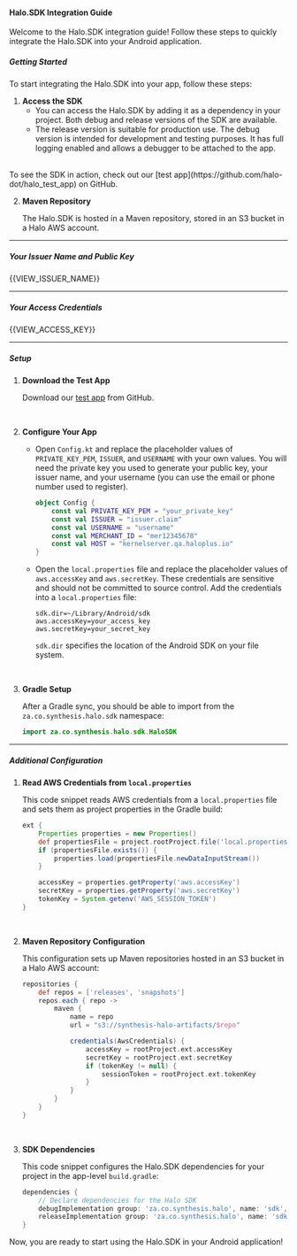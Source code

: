 #### Halo.SDK Integration Guide

Welcome to the Halo.SDK integration guide! Follow these steps to quickly integrate the Halo.SDK into your Android application.

##### Getting Started

To start integrating the Halo.SDK into your app, follow these steps:

1. **Access the SDK**
    - You can access the Halo.SDK by adding it as a dependency in your project. Both debug and release versions of the SDK are available.
    - The release version is suitable for production use. The debug version is intended for development and testing purposes. It has full logging enabled and allows a debugger to be attached to the app.

<br/>
    To see the SDK in action, check out our [test app](https://github.com/halo-dot/halo_test_app) on GitHub.

<br/>

2. **Maven Repository**

    The Halo.SDK is hosted in a Maven repository, stored in an S3 bucket in a Halo AWS account.


---

##### Your Issuer Name and Public Key

{{VIEW_ISSUER_NAME}}

---

##### Your Access Credentials

{{VIEW_ACCESS_KEY}}

---

##### Setup

1. **Download the Test App**

    Download our [test app](https://github.com/halo-dot/halo_test_app) from GitHub.

<br/>

2. **Configure Your App**

    - Open `Config.kt` and replace the placeholder values of `PRIVATE_KEY_PEM`, `ISSUER`, and `USERNAME` with your own values. You will need the private key you used to generate your public key, your issuer name, and your username (you can use the email or phone number used to register).

        ```kotlin
        object Config {
            const val PRIVATE_KEY_PEM = "your_private_key"
            const val ISSUER = "issuer.claim"
            const val USERNAME = "username"
            const val MERCHANT_ID = "mer12345678"
            const val HOST = "kernelserver.qa.haloplus.io"
        }
        ```

    - Open the `local.properties` file and replace the placeholder values of `aws.accessKey` and `aws.secretKey`. These credentials are sensitive and should not be committed to source control. Add the credentials into a `local.properties` file:

        ```properties
        sdk.dir=~/Library/Android/sdk
        aws.accessKey=your_access_key
        aws.secretKey=your_secret_key
        ```

        `sdk.dir` specifies the location of the Android SDK on your file system.

<br/>

3. **Gradle Setup**

    After a Gradle sync, you should be able to import from the `za.co.synthesis.halo.sdk` namespace:

    ```kotlin
    import za.co.synthesis.halo.sdk.HaloSDK
    ```

---

##### Additional Configuration

1. **Read AWS Credentials from `local.properties`**

    This code snippet reads AWS credentials from a `local.properties` file and sets them as project properties in the Gradle build:

    ```gradle
    ext {
        Properties properties = new Properties()
        def propertiesFile = project.rootProject.file('local.properties')
        if (propertiesFile.exists()) {
            properties.load(propertiesFile.newDataInputStream())
        }

        accessKey = properties.getProperty('aws.accessKey')
        secretKey = properties.getProperty('aws.secretKey')
        tokenKey = System.getenv('AWS_SESSION_TOKEN')
    }
    ```
<br/>

2. **Maven Repository Configuration**

    This configuration sets up Maven repositories hosted in an S3 bucket in a Halo AWS account:

    ```gradle
    repositories {
        def repos = ['releases', 'snapshots']
        repos.each { repo ->
            maven {
                name = repo
                url = "s3://synthesis-halo-artifacts/$repo"

                credentials(AwsCredentials) {
                    accessKey = rootProject.ext.accessKey
                    secretKey = rootProject.ext.secretKey
                    if (tokenKey != null) {
                        sessionToken = rootProject.ext.tokenKey
                    }
                }
            }
        }
    }
    ```
<br/>

3. **SDK Dependencies**

    This code snippet configures the Halo.SDK dependencies for your project in the app-level `build.gradle`:

    ```gradle
    dependencies {
        // Declare dependencies for the Halo SDK
        debugImplementation group: 'za.co.synthesis.halo', name: 'sdk', version: '2.1.26-debug'
        releaseImplementation group: 'za.co.synthesis.halo', name: 'sdk', version: '2.1.26'
    }
    ```

Now, you are ready to start using the Halo.SDK in your Android application!
